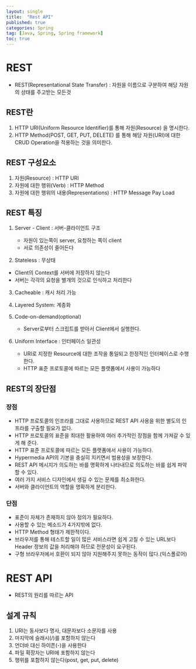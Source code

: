 ```yaml
---
layout: single
title:  "Rest API"
published: true
categories: Spring
tag: [Java, Spring, Spring framework]
toc: true
---
```


# REST

* REST(Representational State Transfer) : 자원을 이름으로 구분하여 해당 자원의 상태를 주고받는 모든것

## REST란

1. HTTP URI(Uniform Resource Identifier)를 통해 자원(Resource) 을 명시한다.
2. HTTP Method(POST, GET, PUT, DELETE) 를 통해 해당 자원(URI)에 대한 CRUD Operation을 적용하는 것을 의미한다.

## REST 구성요소

1. 자원(Resource) : HTTP URI
2. 자원에 대한 행위(Verb) : HTTP Method
3. 자원에 대한 행위의 내용(Representations) : HTTP Message Pay Load

## REST 특징

1. Server - Client : 서버-클라이언트 구조
   * 자원이 있는쪽이 server, 요청하는 쪽이 client
   * 서로 의존성이 줄어든다

2. Stateless : 무상태

* Client의 Context를 서버에 저장하지 않는다
* 서버는 각각의 요청을 별개의 것으로 인식하고 처리한다

3. Cacheable : 캐시 처리 가능

4. Layered System: 계층화

5. Code-on-demand(optional)
   * Server로부터 스크립트를 받아서 Client에서 실행한다.

6. Uniform Interface : 인터페이스 일관성
   * URI로 지정한 Resource에 대한 조작을 통일되고 한정적인 인터페이스로 수행한다.
   *  HTTP 표준 프로토콜에 따르는 모든 플랫폼에서 사용이 가능하다

## REST의 장단점

### 장점

- HTTP 프로토콜의 인프라를 그대로 사용하므로 REST API 사용을 위한 별도의 인프라를 구출할 필요가 없다.
- HTTP 프로토콜의 표준을 최대한 활용하여 여러 추가적인 장점을 함께 가져갈 수 있게 해 준다.
- HTTP 표준 프로토콜에 따르는 모든 플랫폼에서 사용이 가능하다.
- Hypermedia API의 기본을 충실히 지키면서 범용성을 보장한다.
- REST API 메시지가 의도하는 바를 명확하게 나타내므로 의도하는 바를 쉽게 파악할 수 있다.
- 여러 가지 서비스 디자인에서 생길 수 있는 문제를 최소화한다.
- 서버와 클라이언트의 역할을 명확하게 분리한다.

### 단점

- 표준이 자체가 존재하지 않아 정의가 필요하다.
- 사용할 수 있는 메소드가 4가지밖에 없다.
- HTTP Method 형태가 제한적이다.
- 브라우저를 통해 테스트할 일이 많은 서비스라면 쉽게 고칠 수 있는 URL보다 Header 정보의 값을 처리해야 하므로 전문성이 요구된다.
- 구형 브라우저에서 호환이 되지 않아 지원해주지 못하는 동작이 많다.(익스폴로어)

# REST API

* REST의 원리를 따르는 API

## 설계 규칙

1. URI는 동사보다 명사, 대문자보다 소문자를 사용
2. 마지막에 슬래시(/)를 포함하지 않는다
3. 언더바 대신 하이픈(-)을 사용한다
4. 파일 확장자는 URI에 포함하지 않는다
5. 행위를 포함하지 않는다(post, get, put, delete)
